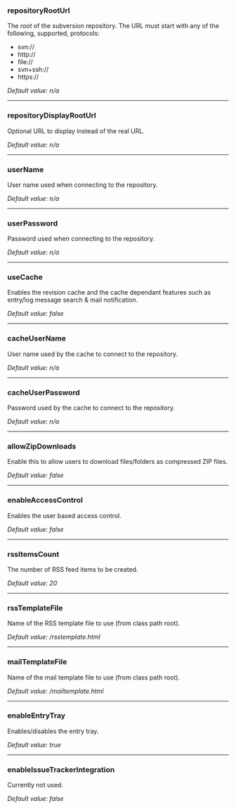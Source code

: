 ### repositoryRootUrl ###
The _root_ of the subversion repository.
The URL must start with any of the following, supported, protocols:

  * svn://
  * http://
  * file://
  * svn+ssh://
  * https://

_Default value: n/a_


---


### repositoryDisplayRootUrl ###
Optional URL to display instead of the real URL.

_Default value: n/a_


---


### userName ###
User name used when connecting to the repository.

_Default value: n/a_


---


### userPassword ###
Password used when connecting to the repository.

_Default value: n/a_


---


### useCache ###
Enables the revision cache and the cache dependant features such as entry/log message search & mail notification.

_Default value: false_


---


### cacheUserName ###
User name used by the cache to connect to the repository.

_Default value: n/a_


---


### cacheUserPassword ###
Password used by the cache to connect to the repository.

_Default value: n/a_


---


### allowZipDownloads ###
Enable this to allow users to download files/folders as compressed ZIP files.

_Default value: false_


---


### enableAccessControl ###
Enables the user based access control.

_Default value: false_


---


### rssItemsCount ###
The number of RSS feed items to be created.

_Default value: 20_


---


### rssTemplateFile ###
Name of the RSS template file to use (from class path root).

_Default value: /rsstemplate.html_


---


### mailTemplateFile ###
Name of the mail template file to use (from class path root).

_Default value: /mailtemplate.html_


---


### enableEntryTray ###
Enables/disables the entry tray.

_Default value: true_


---


### enableIssueTrackerIntegration ###
Currently not used.

_Default value: false_